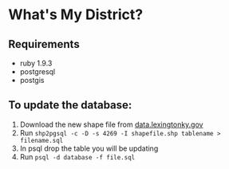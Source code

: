 # What's My District?

## Requirements

- ruby 1.9.3
- postgresql
- postgis


## To update the database:
1. Download the new shape file from [data.lexingtonky.gov](http://data.lexingtonky.gov)
2. Run `shp2pgsql -c -D -s 4269 -I shapefile.shp tablename > filename.sql`
3. In psql drop the table you will be updating
4. Run `psql -d database -f file.sql`
